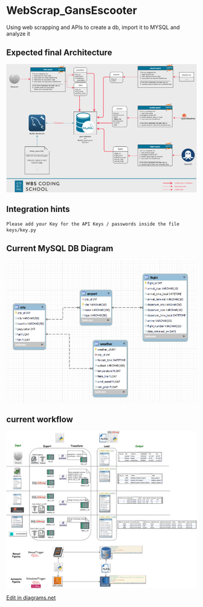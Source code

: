 # WebScrap_GansEscooter
Using web scrapping and APIs to create a db, import it to MYSQL and analyze it
## Expected final Architecture
![image](Archticture/Gans_diagram_local.png)

## Integration hints
```
Please add your Key for the API Keys / passwords inside the file keys/key.py
```


## Current MySQL DB Diagram

![image](Archticture/MySQL_db.png)


## current workflow
![image](Archticture/DataPipeline.png)

<a href="https://app.diagrams.net/#G14g7dpMOla3xDre3g0zHTYKjjAkUVELxz" target="_blank">Edit in diagrams.net</a>